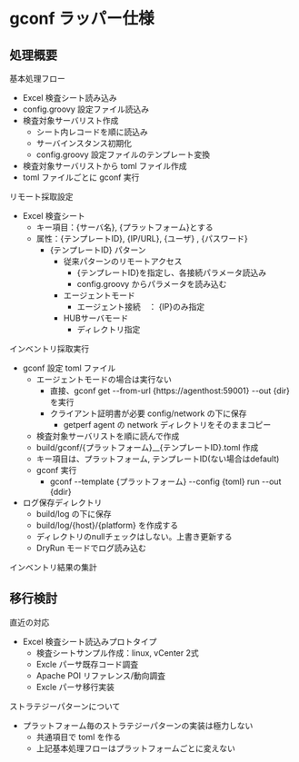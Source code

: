 gconf ラッパー仕様
==================

処理概要
--------

基本処理フロー

* Excel 検査シート読み込み
* config.groovy 設定ファイル読込み
* 検査対象サーバリスト作成
    * シート内レコードを順に読込み
    * サーバインスタンス初期化
    * config.groovy 設定ファイルのテンプレート変換
* 検査対象サーバリストから toml ファイル作成
* toml ファイルごとに gconf 実行

リモート採取設定

* Excel 検査シート
    * キー項目：{サーバ名}, {プラットフォーム}とする
    * 属性：{テンプレートID}, {IP/URL}, {ユーザ} , {パスワード}
        * {テンプレートID} パターン
            * 従来パターンのリモートアクセス
                * {テンプレートID}を指定し、各接続パラメータ読込み
                * config.groovy からパラメータを読み込む
            * エージェントモード
                * エージェント接続　： {IP}のみ指定
            * HUBサーバモード
                * ディレクトリ指定

インベントリ採取実行

* gconf 設定 toml ファイル
    * エージェントモードの場合は実行ない
        * 直接、gconf get --from-url {https://agenthost:59001} --out {dir}を実行
        * クライアント証明書が必要 config/network の下に保存
            * getperf agent の network ディレクトリをそのままコピー
    * 検査対象サーバリストを順に読んで作成
    * build/gconf/{プラットフォーム}__{テンプレートID}.toml 作成
    * キー項目は、プラットフォーム, テンプレートID(ない場合はdefault)
    * gconf 実行
        * gconf --template {プラットフォーム} --config {toml} run --out {ddir}
* ログ保存ディレクトリ
    * build/log の下に保存
    * build/log/{host}/{platform} を作成する
    * ディレクトリのnullチェックはしない。上書き更新する
    * DryRun モードでログ読み込む

インベントリ結果の集計

移行検討
--------

直近の対応

* Excel 検査シート読込みプロトタイプ
    * 検査シートサンプル作成：linux, vCenter 2式
    * Excle パーサ既存コード調査
    * Apache POI リファレンス/動向調査
    * Excle パーサ移行実装

ストラテジーパターンについて

* プラットフォーム毎のストラテジーパターンの実装は極力しない
    * 共通項目で toml を作る
    * 上記基本処理フローはプラットフォームごとに変えない

